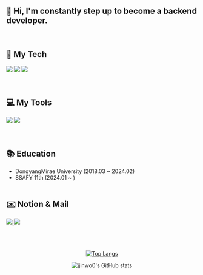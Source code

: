 
<div>
	
##   👋 Hi, I'm constantly step up to become a backend developer.
<br>
<div>
	<h2>👀 My Tech</h2>
	<img src="https://img.shields.io/badge/Spring-6DB33F?style=for-the-badge&logo=Spring&logoColor=white" />
	<img src="https://img.shields.io/badge/Spring Boot-6DB33F?style=for-the-badge&logo=Spring Boot&logoColor=white" />
	<img src="https://img.shields.io/badge/MySQL-4479A1?style=for-the-badge&logo=MySQL&logoColor=white" />
</div>
<br><br>
<div>
	<h2>💻 My Tools</h2>
	<img src="https://img.shields.io/badge/Intellij IDEA-000000?style=for-the-badge&logo=Intellij IDEA&logoColor=white" />
	<img src="https://img.shields.io/badge/Visual Studio Code-007ACC?style=for-the-badge&logo=Visual Studio Code&logoColor=white" />
</div>
<br><br>
<div>
	<h2>📚 Education</h2>
</div>

- DongyangMirae University (2018.03 ~ 2024.02)
- SSAFY 11th (2024.01 ~ )
<br><br>
<div>
	<h2>✉️ Notion & Mail</h2>
	<a href="https://spectacular-speedwell-eac.notion.site/for-Back-End-db10224d26b94ea796035c3cb4bec883">
		<img src="https://img.shields.io/badge/Notion-000000?style=for-the-badge&logo=Notion&logoColor=white" />
	</a>
	<img src="https://img.shields.io/badge/zvzv9808@gmail.com-EA4335?style=for-the-badge&logo=Gmail&logoColor=white" />
</div>
<br><br>
</div>

<br>
<div align="center">
	
[![Top Langs](https://github-readme-stats.vercel.app/api/top-langs/?username=jjinwo0&layout=compact)](https://github.com/jjinwo0/github-readme-stats)

</div>

<div align="center">

![jjinwo0's GitHub stats](https://github-readme-stats.vercel.app/api?username=jjinwo0&show_icons=true&theme=highcontrast)

</div>

<!--
**jjinwo0/jjinwo0** is a ✨ _special_ ✨ repository because its `README.md` (this file) appears on your GitHub profile.

Here are some ideas to get you started:

- 🔭 I’m currently working on ...
- 🌱 I’m currently learning ...
- 👯 I’m looking to collaborate on ...
- 🤔 I’m looking for help with ...
- 💬 Ask me about ...
- 📫 How to reach me: ...
- 😄 Pronouns: ...
- ⚡ Fun fact: ...
-->
